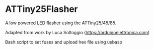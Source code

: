 # ATTiny25Flasher

A low powered LED flasher using the ATTiny25/45/85.

Adapted from work by Luca Soltoggio
(https://arduinoelettronica.com)

Bash script to set fuses and upload hex file using usbasp

